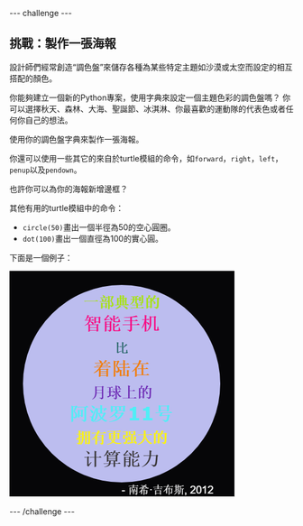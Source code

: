 --- challenge ---

## 挑戰：製作一張海報

設計師們經常創造“調色盤”來儲存各種為某些特定主題如沙漠或太空而設定的相互搭配的顏色。

你能夠建立一個新的Python專案，使用字典來設定一個主題色彩的調色盤嗎？ 你可以選擇秋天、森林、大海、聖誕節、冰淇淋、你最喜歡的運動隊的代表色或者任何你自己的想法。

使用你的調色盤字典來製作一張海報。

你還可以使用一些其它的來自於turtle模組的命令，如`forward`，`right`，`left`，`penup`以及`pendown`。

也許你可以為你的海報新增邊框？

其他有用的turtle模組中的命令：

+ `circle(50)`畫出一個半徑為50的空心圓圈。
+ `dot(100)`畫出一個直徑為100的實心圓。 

下面是一個例子：

![截圖](images/colourful-finished.png)

--- /challenge ---
